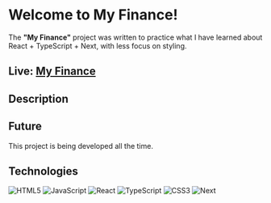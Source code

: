 # Welcome to My Finance!

The **"My Finance"** project was written to practice what I have learned about React + TypeScript + Next, with less focus on styling.

## Live: [My Finance](https://my-finance-ashy.vercel.app/)

## Description

<!-- I used React Router in the project to maintain a static page. Instead of “createBrowserRouter”, I used “HashRouter”,among other things, to make it easier to host in “GitHub Pages”.

In the “Top five” section, five movies from the library are drawn, which are stored in the browser's “local storage” to be visible on all subpages until the page is closed.

In the “Films” sub-page, you will find all the films from the library and can add or remove them from “My favorites.” They are displayed in the lower section of “Films,” and on the sub-page “My favorites” where we can also delete them.   -->

## Future

This project is being developed all the time.

## Technologies

![HTML5](https://img.shields.io/badge/html5-%23E34F26.svg?style=for-the-badge&logo=html5&logoColor=white)
![JavaScript](https://img.shields.io/badge/javascript-%23323330.svg?style=for-the-badge&logo=javascript&logoColor=%23F7DF1E)
![React](https://img.shields.io/badge/React-20232A?style=for-the-badge&logo=react&logoColor=61DAFB)
![TypeScript](https://img.shields.io/badge/TypeScript-007ACC?style=for-the-badge&logo=typescript&logoColor=white)
![CSS3](https://img.shields.io/badge/css3-%231572B6.svg?style=for-the-badge&logo=css3&logoColor=white)
![Next](https://img.shields.io/badge/next.js-000000?style=for-the-badge&logo=nextdotjs&logoColor=white)
